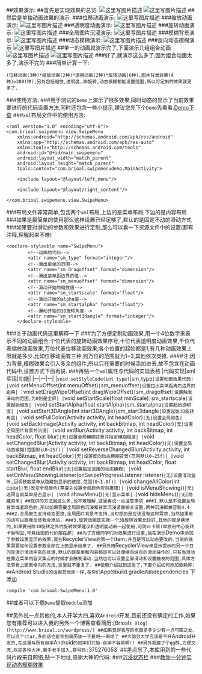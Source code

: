 ##效果演示:
##首先是实现效果的总览:
![这里写图片描述](http://img.blog.csdn.net/20160809092650976)
![这里写图片描述](http://img.blog.csdn.net/20160809092700538)
##然后是单独动画效果的演示:
###位移动画演示:
![这里写图片描述](http://img.blog.csdn.net/20160809093204682)
###缩放动画演示:
![这里写图片描述](http://img.blog.csdn.net/20160809093452510)
###透明度动画演示:
![这里写图片描述](http://img.blog.csdn.net/20160809093611636)
###旋转动画演示:
![这里写图片描述](http://img.blog.csdn.net/20160809094242759)
###全局图片沉浸演示:
![这里写图片描述](http://img.blog.csdn.net/20160809094336154)
###模糊背景演示:
![这里写图片描述](http://img.blog.csdn.net/20160809094426264)
###动态模糊演示:
![这里写图片描述](http://img.blog.csdn.net/20160809094536763)
###反向动态模糊演示
![这里写图片描述](http://img.blog.csdn.net/20160809094648671)
##单一的动画就演示完了,下面演示几组组合动画
![这里写图片描述](http://img.blog.csdn.net/20160809094750719)
![这里写图片描述](http://img.blog.csdn.net/20160809094842236)
###好了,就演示这么多了,因为组合动画太多了,演示不完的
###简单计算一下:
```
(位移动画(3种)*缩放动画(2种)*透明动画(2种)*旋转动画(6种),图片背景效果(4种)=288(种),另外包括缩放,透明度,3D旋转,动态模糊都能设置范围,所以可定制的效果就更多了.

```
###使用方法:
###用于测试的`Demo`上演示了很多效果,同时动态的显示了当前效果要进行的代码设置方法,同时还包含一些小提示,建议您先下个`Demo`先看看.[Demo下载](http://www.brioal.cn/apks/SwipeMenuDemo.apk)
###`xml`布局文件中的使用方法:
```
<?xml version="1.0" encoding="utf-8"?>
<com.brioal.swipemenu.view.SwipeMenu
    xmlns:android="http://schemas.android.com/apk/res/android"
    xmlns:app="http://schemas.android.com/apk/res-auto"
    xmlns:tools="http://schemas.android.com/tools"
    android:id="@+id/main_swipemenu"
    android:layout_width="match_parent"
    android:layout_height="match_parent"
    tools:context="com.brioal.swipemenudemo.MainActivity">

    <include layout="@layout/left_menu"/>

    <include layout="@layout/right_content"/>

</com.brioal.swipemenu.view.SwipeMenu>

```
###布局文件非常简单,包含两个`xml`布局,上边的是菜单布局,下边的是内容布局
###如果是最简单的使用那么这样设置已经足够了,默认的是固定不动的滑动方式
###如果要对滑动的参数和效果进行定制,那么可以看一下资源文件中的设置(都有注释,理解起来不难)
```
<declare-styleable name="SwipeMenu">
        <!--动画的代码-->
        <attr name="sm_type" format="integer"/>
        <!--滑出菜单的范围-->
        <attr name="sm_dragoffset" format="dimension"/>
        <!--滑出菜单距边界的值-->
        <attr name="sm_menuoffset" format="dimension"/>
        <!--滑动开始的缩放值-->
        <attr name="sm_startscale" format="float"/>
        <!--滑动开始的alpha值-->
        <attr name="sm_startalpha" format="float"/>
        <!--滑动开始的3D旋转角度-->
        <attr name="sm_start3dangle" format="integer"/>
    </declare-styleable>
```
###关于动画代码这里解释一下
###为了方便定制动画效果,用一个4位数字来表示不同的动画组合,个位代表的旋转动画效果序号,十位代表透明度动画效果,千位代表缩放动画效果,万位代表位移动画效果,各个位置的起始都是1,有几种动画效果上限就是多少.比如位移动画有三种,则万位的范围就为1~3,其他依次类推.
####注:因为背景,模糊效果会引入多余的组件,所以只在需要的时候添加进去,故不包含在动画代码中,设置方式下面再说.
###再贴一个`xml`属性与代码的实现表格
|代码实现|xml实现|功能|
|--|--|--|
|`void setStyleCode(int type)`|sm_type`|设置动画效果代码|
|`void setMenuOffset(int menuOffset)`|`sm_menuoffset`|设置拉出菜单距离右边界的距离|
|`void setDragWipeOffset(int dragWipeOffset)`|`sm_dragoffset`|设置触发滑动的范围,为0则是全屏|
|`void setStartScale(float minScale)`|`sm_startscale`|设置起始缩放|
|`void setStartAlpha(float startAlpha)`|`sm_startalpha`|设置起始透明度|
|`void setStart3DAngle(int start3DAngle)`|`sm_start3dangle`|设置起始3D旋转角度|
|`void setFullColor(Activity activity, int headColor)`|无|设置全局颜色|
|`void setBackImage(Activity activity, int backBitmap, int headColor)`|无|设置全局图片背景并沉浸|
|`void setBlur(Activity activity, int backBitmap, int headColor, float blur)`|无|设置全局模糊背景并指定模糊程度|
|`void setChangedBlur(Activity activity, int backBitmap, int headColor)`|无|设置全局动态模糊(范围默认0~25f)|
|`void setReverseChangedBlur(Activity activity, int backBitmap, int headColor)`|无|设置反向动态模糊背景(范围默认0~25f)|
|`void setChangedBlur(Activity activity, int backBitmap, int headColor, float startBlur, float endBlur)`|无|设置指定范围的动态模糊|
|`void setOnMenuShowingListener(onSwipeProgressListener listener)`|无|设置滑动监听,回调获取菜单从隐藏到显示的进度,范围(0~1.0f)|
|`void changeAllColor(int color)`|无|改变全局颜色(需要先设置全局颜色否则报错)|
|`void isMenuShowing()`|无|返回当前菜单是否显示|
|`void showMenu()`|无|显示菜单|
|`void hideMenu()`|无|隐藏菜单|
##提供的方法就这么多,也不难理解,这里再说一点注意事项
###1.默认是不设置全局背景或者颜色的,所以如果需要全局颜色沉浸和背景沉浸请做相关设置.两种沉浸都兼容到4.4
###2.全局颜色支持动态更换,全局图片背景不支持,当时想的是应该没有这种需求,当然如果有的话可以跟我反馈我会添加.
###3.旋转动画其实就一个3D旋转效果比较好,其他的都是瞎添的,如果要用除3D旋转之外的旋转效果建议和透明度动画一起使用,可防止卡顿(单独用中心旋转卡顿明显,毕竟绘图的代价摆在那)
##为了方便同学们对效果进行设置,我在演示`Demo`中添加了参数设置显示的效果,就在`RecyclerView`的第一个`Item`,并且是可以动态更改的,当前的效果需要如何设置参数全部在上面显示出来了.
##另外用`RecyclerView`来显示提示的另一个目的是演示滑动冲突的处理,默认的是菜单和内容都是可以处理横向纵向的滑动操作的,只有当滑动在靠近菜单内容交集点的时候才会触发滑动.当然也可以设置全屏滑动和设置触发的范围,具体方法查看上面表格内的方法,这里就不重复了.
##使用介绍就到这里了,下面介绍如何添加依赖库:
##`Android Studio`的话跟其他库一样,在你们`App`的`build.gradle`内的`dependencies`下添加
```
compile 'com.brioal:SwipeMenu:1.0'
```
##或者可以下载`Demo`提取`module`添加

##另外说一点其他的,本人开学大四,喜欢`Android`开发,目前还没有确定的工作,如果您有推荐可以进入我的另外一个博客查看简历:[Brioal`s Blog](http://www.brioal.cn/wordpress/)
##如果觉得我写的东西多多少少有一点可取之处,可以点个star,多的话也能写到简历装一下是吧~~麻烦了
##大部分大学应该是不开`Android`开发的,在这里与所有自学`Android`的同学们共勉~自学不容易啊!!
##另外我建了个qq群,方便交流,欢迎各种大神,新手老手加入,群号码:`375276053`
##差点忘了,本库用到的一些代码片段来自网络,贴一下地址,感谢大神的代码:
###[沉浸状态栏](https://github.com/laobie/StatusBarUtil)
###[教你一分钟实现动态模糊效果](http://mp.weixin.qq.com/s?__biz=MzA5MzI3NjE2MA==&mid=2650236619&idx=1&sn=7f4f97babcad9f62607e544efaf2d86e&scene=23&srcid=0809CmU7E9JVZ0ZIyCvG4nLh#rd)
